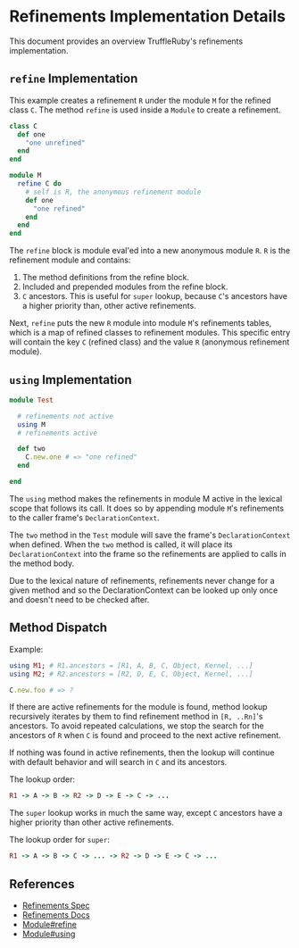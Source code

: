 # Refinements Implementation Details

This document provides an overview TruffleRuby's refinements implementation.

## `refine` Implementation

This example creates a refinement `R` under the module `M` for the refined class
`C`. The method `refine` is used inside a `Module` to create a refinement.

```ruby
class C
  def one
    "one unrefined"
  end
end

module M
  refine C do
    # self is R, the anonymous refinement module
    def one
      "one refined"
    end
  end
end
```

The `refine` block is module eval'ed into a new anonymous module `R`.
`R` is the refinement module and contains:
1. The method definitions from the refine block.
2. Included and prepended modules from the refine block.
3. `C` ancestors. This is useful for `super` lookup, because `C`'s ancestors have a higher priority than, other active refinements.

Next, `refine` puts the new `R` module into module `M`'s refinements tables,
which is a map of refined classes to refinement modules. This specific entry
will contain the key `C` (refined class) and the value `R` (anonymous refinement
module).

## `using` Implementation

```ruby
module Test

  # refinements not active
  using M
  # refinements active

  def two
    C.new.one # => "one refined"
  end

end
```

The `using` method makes the refinements in module M active in the lexical scope
that follows its call. It does so by appending module `M`'s refinements to the
caller frame's `DeclarationContext`.

The `two` method in the `Test` module will save the frame's `DeclarationContext`
when defined. When the `two` method is called, it will place its
`DeclarationContext` into the frame so the refinements are applied to calls in
the method body.

Due to the lexical nature of refinements, refinements never change for a given
method and so the DeclarationContext can be looked up only once and doesn't need
to be checked after.

## Method Dispatch
Example:
```ruby
using M1; # R1.ancestors = [R1, A, B, C, Object, Kernel, ...]
using M2; # R2.ancestors = [R2, D, E, C, Object, Kernel, ...]

C.new.foo # => ?
```

If there are active refinements for the module is found, method lookup recursively iterates by them to find refinement method in `[R, ..Rn]`'s ancestors. To avoid repeated calculations, we stop the search for the ancestors of `R` when `C` is found and proceed to the next active refinement.

If nothing was found in active refinements, then the lookup will continue with default behavior and will search in `C` and its ancestors.

The lookup order:
```ruby
R1 -> A -> B -> R2 -> D -> E -> C -> ...
```

The `super` lookup works in much the same way, except `C` ancestors have a higher priority than other active refinements.

The lookup order for `super`:
```ruby
R1 -> A -> B -> C -> ... -> R2 -> D -> E -> C -> ...
```

## References

- [Refinements Spec](https://bugs.ruby-lang.org/projects/ruby-trunk/wiki/RefinementsSpec)
- [Refinements Docs](https://ruby-doc.org/core-2.7.0/doc/syntax/refinements_rdoc.html)
- [Module#refine](https://ruby-doc.org/core-2.7.0/Module.html#method-i-refine)
- [Module#using](https://ruby-doc.org/core-2.7.0/Module.html#method-i-using)

